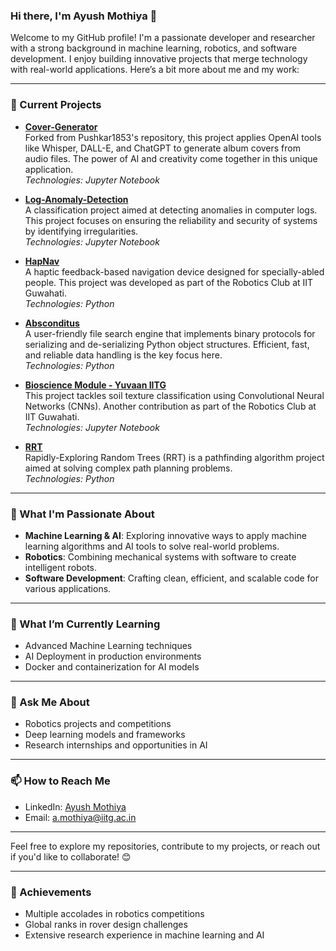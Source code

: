 ### Hi there, I'm Ayush Mothiya 👋

Welcome to my GitHub profile! I'm a passionate developer and researcher with a strong background in machine learning, robotics, and software development. I enjoy building innovative projects that merge technology with real-world applications. Here’s a bit more about me and my work:

---

### 🔭 Current Projects

- **[Cover-Generator](https://github.com/ayushmothiya/Cover-Generator)**  
  Forked from Pushkar1853's repository, this project applies OpenAI tools like Whisper, DALL-E, and ChatGPT to generate album covers from audio files. The power of AI and creativity come together in this unique application.  
  *Technologies: Jupyter Notebook*

- **[Log-Anomaly-Detection](https://github.com/ayushmothiya/Log-Anomaly-Detection)**  
  A classification project aimed at detecting anomalies in computer logs. This project focuses on ensuring the reliability and security of systems by identifying irregularities.  
  *Technologies: Jupyter Notebook*

- **[HapNav](https://github.com/ayushmothiya/Robotics-Club-IITG/HapNav)**  
  A haptic feedback-based navigation device designed for specially-abled people. This project was developed as part of the Robotics Club at IIT Guwahati.  
  *Technologies: Python*

- **[Absconditus](https://github.com/ayushmothiya/Absconditus)**  
  A user-friendly file search engine that implements binary protocols for serializing and de-serializing Python object structures. Efficient, fast, and reliable data handling is the key focus here.  
  *Technologies: Python*

- **[Bioscience Module - Yuvaan IITG](https://github.com/ayushmothiya/Robotics-Club-IITG/Bioscience-Module-YuvaanIITG)**  
  This project tackles soil texture classification using Convolutional Neural Networks (CNNs). Another contribution as part of the Robotics Club at IIT Guwahati.  
  *Technologies: Jupyter Notebook*

- **[RRT](https://github.com/ayushmothiya/RRT)**  
  Rapidly-Exploring Random Trees (RRT) is a pathfinding algorithm project aimed at solving complex path planning problems.  
  *Technologies: Python*

---

### 🚀 What I'm Passionate About

- **Machine Learning & AI**: Exploring innovative ways to apply machine learning algorithms and AI tools to solve real-world problems.
- **Robotics**: Combining mechanical systems with software to create intelligent robots.
- **Software Development**: Crafting clean, efficient, and scalable code for various applications.

---

### 🌱 What I’m Currently Learning

- Advanced Machine Learning techniques
- AI Deployment in production environments
- Docker and containerization for AI models

---

### 💬 Ask Me About

- Robotics projects and competitions
- Deep learning models and frameworks
- Research internships and opportunities in AI

---

### 📫 How to Reach Me

- LinkedIn: [Ayush Mothiya](https://www.linkedin.com/in/ayush-mothiya/)
- Email: a.mothiya@iitg.ac.in

---

Feel free to explore my repositories, contribute to my projects, or reach out if you'd like to collaborate! 😊

---

### 🌟 Achievements

- Multiple accolades in robotics competitions
- Global ranks in rover design challenges
- Extensive research experience in machine learning and AI
